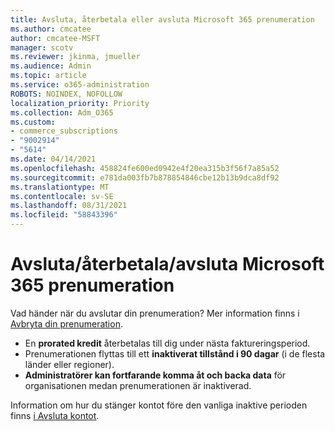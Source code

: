 ```yaml
---
title: Avsluta, återbetala eller avsluta Microsoft 365 prenumeration
ms.author: cmcatee
author: cmcatee-MSFT
manager: scotv
ms.reviewer: jkinma, jmueller
ms.audience: Admin
ms.topic: article
ms.service: o365-administration
ROBOTS: NOINDEX, NOFOLLOW
localization_priority: Priority
ms.collection: Adm_O365
ms.custom:
- commerce_subscriptions
- "9002914"
- "5614"
ms.date: 04/14/2021
ms.openlocfilehash: 458824fe600ed0942e4f20ea315b3f56f7a85a52
ms.sourcegitcommit: e781da003fb7b878854846cbe12b13b9dca8df92
ms.translationtype: MT
ms.contentlocale: sv-SE
ms.lasthandoff: 08/31/2021
ms.locfileid: "58843396"
---
```

# <a name="cancelrefundclose-your-microsoft-365-subscription"></a>Avsluta/återbetala/avsluta Microsoft 365 prenumeration

Vad händer när du avslutar din prenumeration? Mer information finns i [Avbryta din prenumeration](https://docs.microsoft.com/microsoft-365/commerce/subscriptions/cancel-your-subscription?view=o365-worldwide).

- En **prorated kredit** återbetalas till dig under nästa faktureringsperiod.
- Prenumerationen flyttas till ett **inaktiverat tillstånd i 90 dagar** (i de flesta länder eller regioner).
- **Administratörer kan fortfarande komma åt och backa data** för organisationen medan prenumerationen är inaktiverad.

Information om hur du stänger kontot före den vanliga inaktive perioden finns [i Avsluta kontot](https://docs.microsoft.com/microsoft-365/commerce/close-your-account?view=o365-worldwide).
